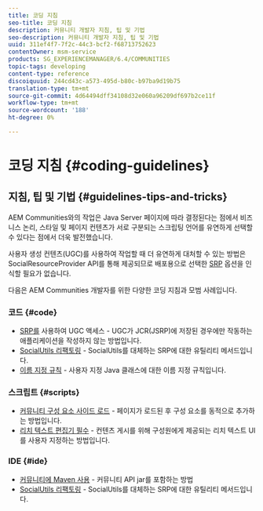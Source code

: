 ```yaml
---
title: 코딩 지침
seo-title: 코딩 지침
description: 커뮤니티 개발자 지침, 팁 및 기법
seo-description: 커뮤니티 개발자 지침, 팁 및 기법
uuid: 311ef4f7-7f2c-44c3-bcf2-f68713752623
contentOwner: msm-service
products: SG_EXPERIENCEMANAGER/6.4/COMMUNITIES
topic-tags: developing
content-type: reference
discoiquuid: 244cd43c-a573-495d-b80c-b97ba9d19b75
translation-type: tm+mt
source-git-commit: 4d64494dff34108d32e060a96209df697b2ce11f
workflow-type: tm+mt
source-wordcount: '188'
ht-degree: 0%

---
```



# 코딩 지침 {#coding-guidelines}

## 지침, 팁 및 기법 {#guidelines-tips-and-tricks}

AEM Communities와의 작업은 Java Server 페이지에 따라 결정된다는 점에서 비즈니스 논리, 스타일 및 페이지 컨텐츠가 서로 구분되는 스크립팅 언어를 유연하게 선택할 수 있다는 점에서 더욱 발전했습니다.

사용자 생성 컨텐츠(UGC)를 사용하여 작업할 때 더 유연하게 대처할 수 있는 방법은 SocialResourceProvider API를 통해 제공되므로 배포용으로 선택한 [SRP](srp.md) 옵션을 인식할 필요가 없습니다.

다음은 AEM Communities 개발자를 위한 다양한 코딩 지침과 모범 사례입니다.

### 코드 {#code}

* [SRP를](accessing-ugc-with-srp.md) 사용하여 UGC 액세스 - UGC가 JCR(JSRP)에 저장된 경우에만 작동하는 애플리케이션을 작성하지 않는 방법입니다.
* [SocialUtils 리팩토링](socialutils.md) - SocialUtils를 대체하는 SRP에 대한 유틸리티 메서드입니다.
* [이름 지정 규칙](naming-conventions.md) - 사용자 지정 Java 클래스에 대한 이름 지정 규칙입니다.

### 스크립트 {#scripts}

* [커뮤니티 구성 요소 사이드 로드](sideloading.md) - 페이지가 로드된 후 구성 요소를 동적으로 추가하는 방법입니다.
* [리치 텍스트 편집기 필수](rte.md) - 컨텐츠 게시를 위해 구성원에게 제공되는 리치 텍스트 UI를 사용자 지정하는 방법입니다.

### IDE {#ide}

* [커뮤니티에 Maven 사용](maven.md) - 커뮤니티 API jar를 포함하는 방법
* [SocialUtils 리팩토링](socialutils.md) - SocialUtils를 대체하는 SRP에 대한 유틸리티 메서드입니다.

